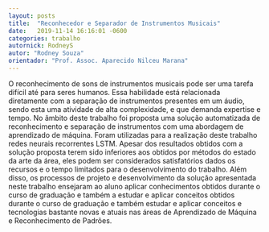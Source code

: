 ```yaml
---
layout: posts
title:  "Reconhecedor e Separador de Instrumentos Musicais"
date:   2019-11-14 16:16:01 -0600
categories: trabalho
autornick: RodneyS
autor: "Rodney Souza"
orientador: "Prof. Assoc. Aparecido Nilceu Marana"
---
```

O reconhecimento de sons de instrumentos musicais pode ser uma tarefa difícil até para seres humanos. Essa habilidade está relacionada diretamente com a separação de instrumentos presentes em um áudio, sendo esta uma atividade de alta complexidade, e que demanda expertise e tempo. No âmbito deste trabalho foi proposta uma solução automatizada de reconhecimento e separação de instrumentos com uma abordagem de aprendizado de máquina. Foram utilizadas para a realização deste trabalho redes neurais recorrentes LSTM. Apesar dos resultados obtidos com a solução proposta terem sido inferiores aos obtidos por métodos do estado da arte da área, eles podem ser considerados satisfatórios dados os recursos e o tempo limitados para o desenvolvimento do trabalho. Além disso, os processos de projeto e desenvolvimento da solução apresentada neste trabalho ensejaram ao aluno aplicar conhecimentos obtidos durante o curso de graduação e também a estudar e aplicar conceitos obtidos durante o curso de graduação e também estudar e aplicar conceitos e tecnologias bastante novas e atuais nas áreas de Aprendizado de Máquina e Reconhecimento de Padrões.

